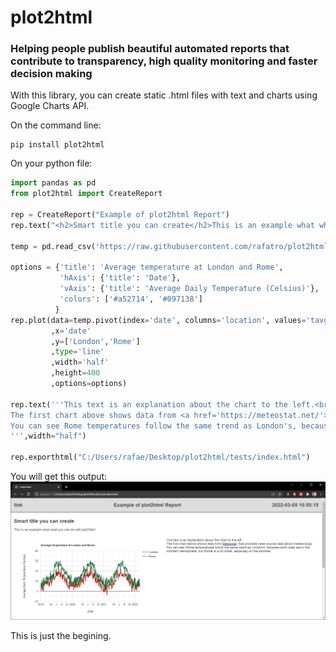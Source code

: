 # plot2html
### Helping people publish beautiful automated reports that contribute to transparency, high quality monitoring and faster decision making

With this library, you can create static .html files with text and charts using Google Charts API.

On the command line:
```
pip install plot2html
```

On your python file:
```python
import pandas as pd
from plot2html import CreateReport

rep = CreateReport("Example of plot2html Report")
rep.text("<h2>Smart title you can create</h2>This is an example what what you can do with plot2html.")

temp = pd.read_csv('https://raw.githubusercontent.com/rafatro/plot2html/main/tests/Temperature_London_Rome.csv',parse_dates=[0])

options = {'title': 'Average temperature at London and Rome',
           'hAxis': {'title': 'Date'},
           'vAxis': {'title': 'Average Daily Temperature (Celsius)'},
           'colors': ['#a52714', '#097138']
          }
rep.plot(data=temp.pivot(index='date', columns='location', values='tavg').reset_index()
         ,x='date'
         ,y=['London','Rome']
         ,type='line'
         ,width='half'
         ,height=400
         ,options=options)

rep.text('''This text is an explanation about the chart to the left.<br>
The first chart above shows data from <a href='https://meteostat.net/'>Meteostat</a>, that provides open source data about meteorology.<br>
You can see Rome temperatures follow the same trend as London's, because both cities are in the northern hemisphere, but Rome is a bit hotter, especialy on the summer.
''',width="half")

rep.exporthtml("C:/Users/rafae/Desktop/plot2html/tests/index.html")
```

You will get this output:
![example screenshot](/tests/example.jpg)

This is just the begining.
